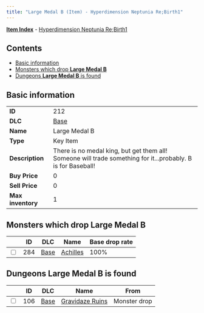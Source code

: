 ```yaml
---
title: "Large Medal B (Item) - Hyperdimension Neptunia Re;Birth1"
---
```


[**Item Index**](/neptunia/rb1/item/index.html) - [Hyperdimension Neptunia Re;Birth1](/neptunia/rb1)

## Contents

- [Basic information](#basic-information)
- [Monsters which drop **Large Medal B**](#monsters-which-drop-large-medal-b)
- [Dungeons **Large Medal B** is found](#dungeons-large-medal-b-is-found)

## Basic information

|   |   |
| -- | -- |
| **ID** | 212 |
| **DLC** | [Base](/neptunia/rb1/dlc/1-base.html) |
| **Name** | Large Medal B |
| **Type** | Key Item |
| **Description** | There is no medal king, but get them all! Someone will trade something for it...probably. B is for Baseball! |
| **Buy Price** | 0 |
| **Sell Price** | 0 |
| **Max inventory** | 1 |

## Monsters which drop **Large Medal B**

|    | ID | DLC | Name | Base drop rate |
| -- | -- | --- | ---- | -------------- |
| <input type="checkbox" id="rb1-monster-1-284" class="trackbox" /> | 284 | [Base](/neptunia/rb1/dlc/1-base.html) | [Achilles](/neptunia/rb1/monster/1-284-achilles.html) | 100% |

## Dungeons **Large Medal B** is found

|    | ID | DLC | Name | From |
| -- | -- | --- | ---- | ---- |
| <input type="checkbox" id="rb1-dungeon-1-106" class="trackbox" /> | 106 | [Base](/neptunia/rb1/dlc/1-base.html) | [Gravidaze Ruins](/neptunia/rb1/dungeon/1-106-gravidaze-ruins.html) | Monster drop |